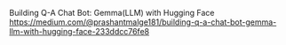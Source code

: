 Building Q-A Chat Bot: Gemma(LLM) with Hugging Face
https://medium.com/@prashantmalge181/building-q-a-chat-bot-gemma-llm-with-hugging-face-233ddcc76fe8
